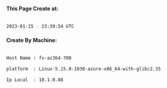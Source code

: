 
   
#### This Page Create at:

```bash

2023-01-15 - 23:39:54 UTC

```

#### Create By Machine:

```bash

Host Name : fv-az364-700

platform  : Linux-5.15.0-1030-azure-x86_64-with-glibc2.35

Ip Local  : 10.1.0.88

```

